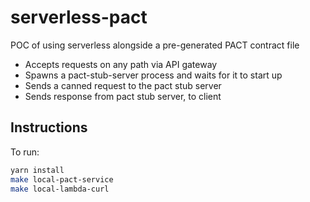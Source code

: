 # serverless-pact

POC of using serverless alongside a pre-generated PACT contract file

- Accepts requests on any path via API gateway
- Spawns a pact-stub-server process and waits for it to start up
- Sends a canned request to the pact stub server
- Sends response from pact stub server, to client

## Instructions

To run:

```sh
yarn install
make local-pact-service
make local-lambda-curl
```
